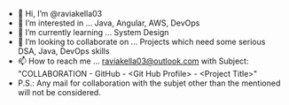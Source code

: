 - 👋 Hi, I’m @raviakella03
- 👀 I’m interested in ... Java, Angular, AWS, DevOps
- 🌱 I’m currently learning ... System Design
- 💞️ I’m looking to collaborate on ... Projects which need some serious DSA, Java, DevOps skills
- 📫 How to reach me ... raviakella03@outlook.com with Subject: "COLLABORATION - GitHub - \<Git Hub Profile\> - \<Project Title\>"
- P.S.: Any mail for collaboration with the subjet other than the mentioned will not be considered.

<!---
raviakella03/raviakella03 is a ✨ special ✨ repository because its `README.md` (this file) appears on your GitHub profile.
You can click the Preview link to take a look at your changes.
--->

